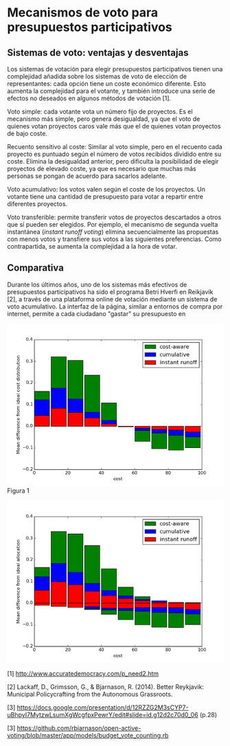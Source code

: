 

# Mecanismos de voto para presupuestos participativos


## Sistemas de voto: ventajas y desventajas

Los sistemas de votación para elegir presupuestos participativos tienen una complejidad añadida sobre los sistemas de voto de elección de representantes: cada opción tiene un coste económico diferente. Esto aumenta la complejidad para el votante, y también introduce una serie de efectos no deseados en algunos métodos de votación [1].

Voto simple: cada votante vota un número fijo de proyectos. Es el mecanismo más simple, pero genera desigualdad, ya que el voto de quienes votan proyectos caros vale más que el de quienes votan proyectos de bajo coste.

Recuento sensitivo al coste: Similar al voto simple, pero en el recuento cada proyecto es puntuado según el número de votos recibidos dividido entre su coste. Elimina la desigualdad anterior, pero dificulta la posibilidad de elegir proyectos de elevado coste, ya que es necesario que muchas más personas se pongan de acuerdo para sacarlos adelante.

Voto acumulativo: los votos valen según el coste de los proyectos. Un votante tiene una cantidad de presupuesto para votar a repartir entre diferentes proyectos.

Voto transferible: permite transferir votos de proyectos descartados a otros que sí pueden ser elegidos. Por ejemplo, el mecanismo de segunda vuelta instantánea (*instant runoff voting*) elimina secuencialmente las propuestas con menos votos y transfiere sus votos a las siguientes preferencias. Como contrapartida, se aumenta la complejidad a la hora de votar.


## Comparativa

Durante los últimos años, uno de los sistemas más efectivos de presupuestos participativos ha sido el programa Betri Hverfi en Reikjavík [2], a través de una plataforma online de votación mediante un sistema de voto acumulativo. La interfaz de la página, similar a entornos de compra por internet, permite a cada ciudadano "gastar" su presupuesto en 


![](mean-difference-from-ideal-cost-distribution.png)
Figura 1

![](mean-difference-from-ideal-allocation.png)

[1] http://www.accuratedemocracy.com/p_need2.htm

[2] Lackaff, D., Grimsson, G., & Bjarnason, R. (2014). Better Reykjavik: Municipal Policycrafting from the Autonomous Grassroots.

[3] https://docs.google.com/presentation/d/12RZZG2M3sCYP7-uBhpyI7MytzwLsumXgWcgfpxPewrY/edit#slide=id.g12d2c70d0_06 (p.28)

[3] https://github.com/rbjarnason/open-active-voting/blob/master/app/models/budget_vote_counting.rb